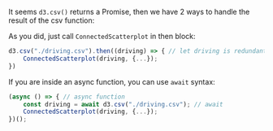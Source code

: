 It seems `d3.csv()` returns a Promise, then we have 2 ways to handle the result of the csv function:

As you did, just call `ConnectedScatterplot` in then block:

```js
d3.csv("./driving.csv").then((driving) => { // let driving is redundant
    ConnectedScatterplot(driving, {...});
})
```

If you are inside an async function, you can use `await` syntax:

```js
(async () => { // async function
    const driving = await d3.csv("./driving.csv"); // await
    ConnectedScatterplot(driving, {...});
})();
```
